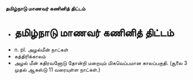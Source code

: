**தமிழ்நாடு மாணவர் கணினித் திட்டம்**
- # தமிழ்நாடு மாணவர் கணினித் திட்டம்
- n. pl. அழல்மீன் நாட்கள்
- கத்திரிக்காலம்
- அழல்  மீன் கதிரவனோடு  தோன்றி மறையும் மிகவெப்பமான காலப்பகுதி. (சூலை 3 முதல்  ஆகஸ்டு 11 வரையுள்ள நாட்கள்.)


